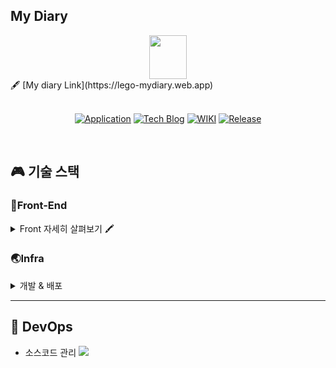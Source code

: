 
 ## My Diary
  <div align="center">
     <img src="https://user-images.githubusercontent.com/95139299/190842505-cd36dbb3-b027-44fd-a867-18e208fef772.png" width="60" height="70" /> 
  </div> 


 <div>
    🖋 [My diary Link](https://lego-mydiary.web.app)
 </div>


<br/>

<div align="center">

[![Application](http://img.shields.io/badge/Application-fc3465?style=flat&logo=github&logoColor=white&link=https://pick-git.com/)](https://pick-git.com/)
[![Tech Blog](http://img.shields.io/badge/-Tech%20Blog-important?style=flat&logo=dev.to&logoColor=white&link=https://2021-pick-git.github.io/)](https://2021-pick-git.github.io/)
[![WIKI](http://img.shields.io/badge/-GitHub%20WiKi-395FC1?style=flat&logo=dev.to&logoColor=white&link=https://github.com/woowacourse-teams/2021-pick-git/wiki)](https://github.com/woowacourse-teams/2021-pick-git/wiki)
[![Release](https://img.shields.io/github/v/release/woowacourse-teams/2021-pick-git?color=skyblue)](https://github.com/woowacourse-teams/2021-pick-git/releases/tag/v1.2.0)

</div>
<br/>

## :video_game: 기술 스택

### 🎨Front-End

<details>
    <summary>Front 자세히 살펴보기 🖍️</summary>
    <br/>
    <ul>
        <li><img src="https://img.shields.io/badge/JavaScript-ES6+-3766AB?style=flat"/> on <img src="https://img.shields.io/badge/VScode-3766AB?style=flat"/></li>
        <li><img src="https://img.shields.io/badge/Vue-2.6.14-3766AB?style=flat"/> </li>
        <li><img src="https://img.shields.io/badge/Vuex-3.6.2-3766AB?style=flat"/> </li>
        <li><img src="https://img.shields.io/badge/Vuetify-2.6.0-3766AB?style=flat"/> </li>
        <li><img src="https://img.shields.io/badge/eslint-7.32.0-3766AB?style=flat"/> : 협업을 위한 formatter 라이브러리</li>
    </ul>
</details>


### 🌏Infra

  <details>
      <summary>개발 & 배포</summary>
      <br/>
      <ul>
          <li>GitHub</li>
       <li>Firebase</li>
      </ul>

  </details>

-------------------------------------------------


## 💛 DevOps
 * 소스코드 관리 <img src="https://img.shields.io/badge/Github-3766AB?style=flat"/> 

